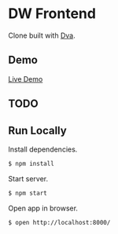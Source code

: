 # DW Frontend

Clone built with [Dva](https://github.com/dvajs/dva).

## Demo

[Live Demo](https://data-warehouse.azurewebsites.net)

## TODO

## Run Locally

Install dependencies.

```bash
$ npm install
```

Start server.

```bash
$ npm start
```

Open app in browser.

```bash
$ open http://localhost:8000/
```

